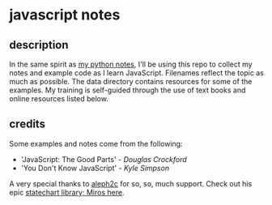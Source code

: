# javascript notes

## description
In the same spirit as [my python notes](https://github.com/jessicarush/python-notes), I'll be using this repo to collect my notes and example code as I learn JavaScript. Filenames reflect the topic as much as possible. The data directory contains resources for some of the examples. My training is self-guided through the use of text books and online resources listed below.

## credits
Some examples and notes come from the following:

- 'JavaScript: The Good Parts' - *Douglas Crockford*  
- 'You Don't Know JavaScript' - *Kyle Simpson*  


A very special thanks to [aleph2c](https://github.com/aleph2c) for so, so, much support. Check out his epic [statechart library; Miros here](https://aleph2c.github.io/miros/index.html).
